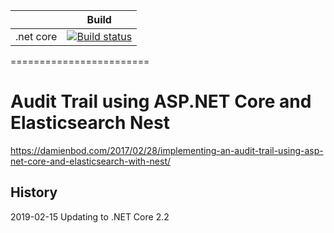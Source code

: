 |                           | Build                                                                                                                                                        |
| ------------------------- | ------------------------------------------------------------------------------------------------------------------------------------------------------------ | 
| .net core                 | [![Build status](https://ci.appveyor.com/api/projects/status/6v8hjn44otim5vp8?svg=true)](https://ci.appveyor.com/project/damienbod/aspnetcoreelasticsearchnestaudittrail)      |


========================
# Audit Trail using ASP.NET Core and Elasticsearch Nest

https://damienbod.com/2017/02/28/implementing-an-audit-trail-using-asp-net-core-and-elasticsearch-with-nest/

## History

2019-02-15 Updating to .NET Core 2.2
